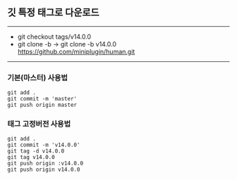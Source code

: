 ## 깃 특정 태그로 다운로드

---

- git checkout tags/v14.0.0
- git clone -b <tag> <repository> -> git clone -b v14.0.0 https://github.com/miniplugin/human.git
---

### 기본(마스터) 사용법

```
git add .
git commit -m 'master'
git push origin master
```

### 태그 고정버전 사용법
```
git add .
git commit -m 'v14.0.0'
git tag -d v14.0.0
git tag v14.0.0
git push origin :v14.0.0
git push origin v14.0.0
```
